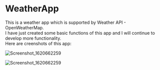 # WeatherApp
This is a weather app which is supported by Weather API - OpenWeatherMap.  
I have just created some basic functions of this app and I will continue to develop more functionality.  
Here are creenshots of this app:

![Screenshot_1620662259](https://user-images.githubusercontent.com/67247762/117689358-dbe76680-b1e3-11eb-8595-5bc44d5b81d0.png)


![Screenshot_1620662259](https://user-images.githubusercontent.com/67247762/117689338-d38f2b80-b1e3-11eb-8a3d-6aefceb2e705.png)
